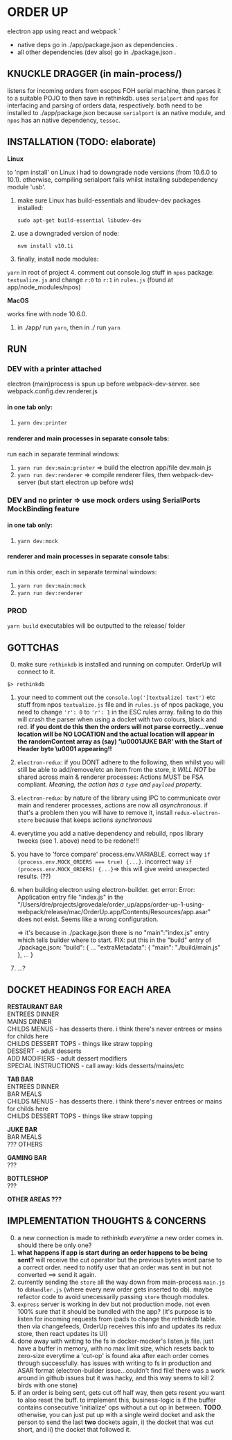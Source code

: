 # ORDER UP
electron app using react and webpack  `
- native deps go in ./app/package.json as dependencies . 
- all other dependencies (dev also) go in ./package.json . 
  
## KNUCKLE DRAGGER (in main-process/)

listens for incoming orders from escpos FOH serial machine, then parses it to a suitable POJO to then save in rethinkdb. uses `serialport` and `npos` for interfacing and parsing of orders data, respectively. both need to be installed to ./app/package.json because `serialport` is an native module, and `npos` has an native dependency, `tessoc`.


## INSTALLATION (TODO: elaborate)

**Linux**

to 'npm install' on Linux i had to downgrade node versions (from 10.6.0 to 10.1). otherwise, compiling serialport fails whilst installing subdependency module 'usb'. 
1. make sure Linux has build-essentials and libudev-dev packages installed:

   `sudo apt-get build-essential libudev-dev`
2. use a downgraded version of node:

   `nvm install v10.1i`
3. finally, install node modules:

  `yarn` in root of project
4. comment out console.log stuff in `npos` package: `textualize.js` and change `r:0` to `r:1` in `rules.js` (found at app/node_modules/npos)

**MacOS**

works fine with node 10.6.0.
1. in ./app/ run `yarn`, then in ./ run `yarn` 

## RUN

### DEV with a printer attached
electron (main)process is spun up before webpack-dev-server. see webpack.config.dev.renderer.js
#### in one tab only:
  1.  `yarn dev:printer`
#### renderer and main processes in separate console tabs:
  run each in separate terminal windows:
  1. `yarn run dev:main:printer` => build the electron app/file dev.main.js
  2. `yarn run dev:renderer` => compile renderer files, then webpack-dev-server (but start electron up before wds)

### DEV and no printer => use mock orders using SerialPorts MockBinding feature 
#### in one tab only:
  1.  `yarn dev:mock`
#### renderer and main processes in separate console tabs:
run in this order, each in separate terminal windows:
  1. `yarn run dev:main:mock`
  2. `yarn run dev:renderer`

### PROD 
  `yarn build`
executables will be outputted to the release/ folder

## GOTTCHAS 

0. make sure `rethinkdb` is installed and running on computer. OrderUp will connect to it.  

  `$> rethinkdb`

1. your need to comment out the `console.log('[textualize] text')` etc stuff from npos `textualize.js` file  and in `rules.js` of npos package, you need to change `'r': 0` to `'r': 1` in the ESC rules array.  failing to do this will crash the parser when using a docket with two colours,  black and red. **if you dont do this then the orders will not parse correctly...venue location will be NO LOCATION and the actual location will appear in the randomContent array as (say) '\u0001JUKE BAR' with the Start of Header byte \u0001 appearing!!**  

3. `electron-redux`: if you DONT adhere to the following, then whilst you will still be able to add/remove/etc an item from the store, it *WILL NOT* be shared across main & renderer processes:  Actions MUST be FSA compliant. *Meaning, the action has a `type` and `payload` property.*

4. `electron-redux`: by nature of the library using IPC to communicate over main and renderer processes, actions are now all *asynchronous*. if that's a problem then you will have to remove it, install `redux-electron-store` because that keeps actions *synchronous*

5. everytime you add a native dependency and rebuild, npos library tweeks (see 1. above) need to be redone!!!

6. you have to 'force compare' process.env.VARIABLE. correct way `if (process.env.MOCK_ORDERS === true) {...}`. incorrect way `if (process.env.MOCK_ORDERS) {...}`=> this will give weird unexpected results. (??)
7. when building electron using electron-builder. get error: 
    Error: Application entry file "index.js" in the "/Users/dre/projects/grovedale/order_up/apps/order-up-1-using-webpack/release/mac/OrderUp.app/Contents/Resources/app.asar" does not exist. Seems like a wrong configuration.

    => it's because in ./package.json there is no "main":"index.js" entry which tells builder where to start.
    FIX: put this in the "build" entry of ./package.json:
    "build": {
      ...
      "extraMetadata": {
      "main": "./build/main.js"
      },
      ...
    }
8. ...?


## DOCKET HEADINGS FOR EACH AREA  

**RESTAURANT BAR**  
ENTREES DINNER  
MAINS DINNER  
CHILDS MENUS - has desserts there. i think there's never entrees or mains for childs here  
CHILDS DESSERT TOPS - things like straw topping  
DESSERT - adult desserts  
ADD MODIFIERS - adult dessert modifiers  
SPECIAL INSTRUCTIONS - call away: kids desserts/mains/etc  


**TAB BAR**  
ENTREES DINNER  
BAR MEALS  
CHILDS MENUS - has desserts there. i think there's never entrees or mains for childs here  
CHILDS DESSERT TOPS - things like straw topping  


**JUKE BAR**  
BAR MEALS  
??? OTHERS  


**GAMING BAR**  
???  


**BOTTLESHOP**  
???  


**OTHER AREAS ???**  



## IMPLEMENTATION THOUGHTS & CONCERNS  

0. a new connection is made to rethinkdb *everytime* a new order comes in. should there be only one?
1. **what happens if app is start during an order happens to be being sent?** will receive the cut operator but the previous bytes wont parse to a correct order. need to notify user that an order was sent in but not converted ==> send it again.  
2. currently sending the `store` all the way down from main-process `main.js` to `dbHandler.js` (where every new order gets inserted to db). maybe refactor code to avoid unecessarily passing `store` though modules.
3. `express` server is working in dev but not production mode. not even 100% sure that it should be bundled with the app? (it's purpose is to listen for incoming requests from ipads to change the rethinkdb table. then via changefeeds, OrderUp receives this info and updates its redux store, then react updates its UI)
4. done away with writing to the fs in docker-mocker's listen.js file. just have a buffer in memory, with no max limit size, which resets back to zero-size everytime a 'cut-op' is found aka after each order comes through successfully. has issues with writing to fs in production and ASAR format (electron-builder issue...couldn't find file! there was a work around in github issues but it was hacky, and this way seems to kill 2 birds with one stone)
5. if an order is being sent, gets cut off half way, then gets resent you want to also reset the buff. to implement this, business-logic is if the buffer contains consecutive 'initialize' ops without a cut op in between. **TODO**. otherwise, you can just put up with a single weird docket and ask the person to send the last **two** dockets again, i) the docket that was cut short, and ii) the docket that followed it.